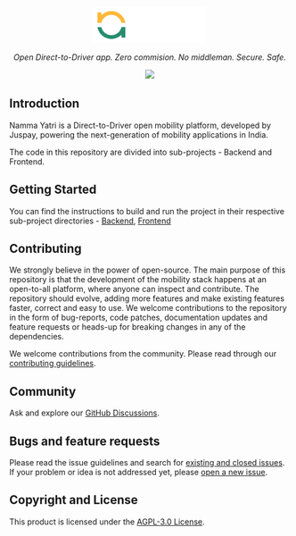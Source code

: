 <p align="center">
  <img src="./docs/images/nammaYatrilogo.svg#gh-dark-mode-only" alt="NammaYatri-Logo" width="40%" />
</p>

<p align="center">
<i>Open Direct-to-Driver app. Zero commision. No middleman. Secure. Safe.</i>
</p>

<p align="center">
  <a href="https://github.com/nammayatri/nammayatri/blob/main/LICENSE">
    <img src="https://img.shields.io/github/license/nammayatri/beckn-gateway" />
  </a>
</p>

## Introduction

Namma Yatri is a Direct-to-Driver open mobility platform, developed by Juspay, powering the next-generation of mobility applications in India.

The code in this repository are divided into sub-projects - Backend and Frontend.

## Getting Started

You can find the instructions to build and run the project in their respective sub-project directories - [Backend](./Backend/README.md#getting-started), [Frontend](./Frontend/README.md)


## Contributing

We strongly believe in the power of open-source. The main purpose of this repository is that the development of the mobility stack happens at an open-to-all platform, where anyone can inspect and contribute. The repository should evolve, adding more features and make existing features faster, correct and easy to use.
We welcome contributions to the repository in the form of bug-reports, code patches, documentation updates and feature requests or heads-up for breaking changes in any of the dependencies.

We welcome contributions from the community. Please read through our
[contributing guidelines](./docs/CONTRIBUTING.md).

## Community

Ask and explore our [GitHub Discussions](https://github.com/nammayatri/nammayatri/discussions).

## Bugs and feature requests

Please read the issue guidelines and search for [existing and closed issues].
If your problem or idea is not addressed yet, please [open a new issue].

[existing and closed issues]: https://github.com/nammayatri/nammayatri/issues
[open a new issue]: https://github.com/nammayatri/nammayatri/issues/new/choose

## Copyright and License

This product is licensed under the [AGPL-3.0 License](LICENSE).
